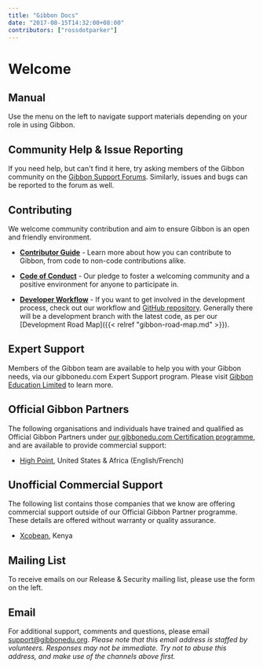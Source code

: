 ```yaml
---
title: "Gibbon Docs"
date: "2017-08-15T14:32:00+08:00"
contributors: ["rossdotparker"]
---
```


# Welcome

## Manual

Use the menu on the left to navigate support materials depending on your role in using Gibbon.

## Community Help & Issue Reporting

If you need help, but can't find it here, try asking members of the Gibbon community on the [Gibbon Support Forums](http://ask.gibbonedu.org/). Similarly, issues and bugs can be reported to the forum as well.

## Contributing

We welcome community contribution and aim to ensure Gibbon is an open and friendly environment.

- [**Contributor Guide**](https://github.com/GibbonEdu/core/blob/main/.github/CONTRIBUTING.md) - Learn more about how you can contribute to Gibbon, from code to non-code contributions alike.

- [**Code of Conduct**](https://github.com/GibbonEdu/core/blob/main/.github/CODE_OF_CONDUCT.md) - Our pledge to foster a welcoming community and a positive environment for anyone to participate in.

- [**Developer Workflow**](/developers/getting-started/developer-workflow) - If you want to get involved in the development process, check out our workflow and [GitHub repository](https://github.com/GibbonEdu/core). Generally there will be a development branch with the latest code, as per our [Development Road Map]({{< relref "gibbon-road-map.md" >}}).

## Expert Support
Members of the Gibbon team are available to help you with your Gibbon needs, via our gibbonedu.com Expert Support program. Please visit [Gibbon Education Limited](https://gibbonedu.com/) to learn more.

## Official Gibbon Partners
The following organisations and individuals have trained and qualified as Official Gibbon Partners under [our gibbonedu.com Certification programme](https://gibbonedu.com/certification.php), and are available to provide commercial support:

- [High Point](https://highpointedu.com), United States & Africa (English/French)

## Unofficial Commercial Support
The following list contains those companies that we know are offering commercial support outside of our Official Gibbon Partner programme. These details are offered without warranty or quality assurance.

- [Xcobean](https://xcobean.org/), Kenya

## Mailing List

To receive emails on our Release & Security mailing list, please use the form on the left.

## Email

For additional support, comments and questions, please email [support@gibbonedu.org](mailto:support@gibbonedu.org). _Please note that this email address is staffed by volunteers. Responses may not be immediate. Try not to abuse this address, and make use of the channels above first._

